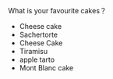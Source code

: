  What is your favourite cakes？
- Cheese cake
- Sachertorte
- Cheese Cake
- Tiramisu
- apple tarto
- Mont Blanc cake

